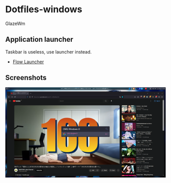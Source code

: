 # Dotfiles-windows

GlazeWm

## Application launcher

Taskbar is useless, use launcher instead.

- [Flow Launcher](https://github.com/Flow-Launcher/Flow.Launcher)

## Screenshots

![Screenshots](./images/screenshots.png)
